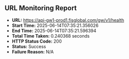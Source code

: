 ## URL Monitoring Report

- **URL:** https://api-gw1-prod1.fisglobal.com/gw/v1/health
- **Start Time:** 2025-06-14T07:35:21.356026
- **End Time:** 2025-06-14T07:35:21.596394
- **Total Time Taken:** 0.240368 seconds
- **HTTP Status Code:** 200
- **Status:** Success
- **Failure Reason:** N/A
